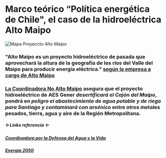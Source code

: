 # Marco teórico “Política energética de Chile", el caso de la hidroeléctrica Alto Maipo
 ![Mapa Proyeccto Alto Maipo](https://i.pinimg.com/564x/eb/95/e7/eb95e7b9fcf3cd14e10e8fab1eb0d879.jpg)
### "Alto Maipo es un proyecto hidroeléctrico de pasada que aprovechará la altura de la geografía de los ríos del Valle del Maipo para producir energía eléctrica." [según la empresa a cargo de Alto Maipo](conocealtomaipo.cl)

### [La Coordinadora No Alto Maipo](https://www.facebook.com/NoAlProyectoAltoMaipo) asegura que el proyecto hidroeléctrico de AES Gener *desertificará el Cajón del Maipo*, pondrá en *peligro el abastecimiento de agua potable y de riego para Santiago* y *contaminará con arsénico* entre otros metales pesados, tierra, agua y aire de la Región Metropolitana.


##### :sparkles: Links referencia :sparkles:
##### [Coordinadora por la Defensa del Agua y la Vida](https://www.derechoalagua.cl/etiqueta/alto-maipo/)
##### [Energía 2050](https://energia.gob.cl/sites/default/files/energia_2050_-_politica_energetica_de_chile.pdf)
##### []()
##### []()
##### []()

